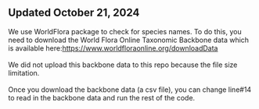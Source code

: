 ## Updated October 21, 2024
We use WorldFlora package to check for species names. To do this, you need to download the World Flora Online Taxonomic Backbone data which is available here:https://www.worldfloraonline.org/downloadData
\
\
We did not upload this backbone data to this repo because the file size limitation.
\
\
Once you download the backbone data (a csv file), you can change line#14 to read in the backbone data and run the rest of the code.
